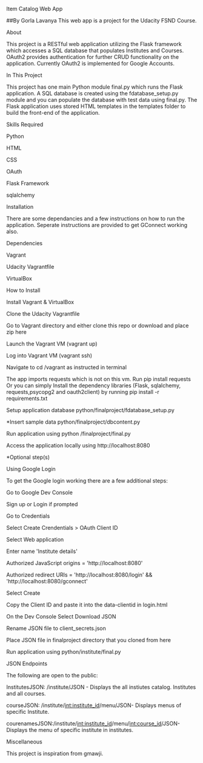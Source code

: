 Item Catalog Web App

##By Gorla Lavanya This web app is a project for the Udacity FSND Course.

About

This project is a RESTful web application utilizing the Flask framework which accesses a SQL database that populates Institutes and Courses. OAuth2 provides authentication for further CRUD functionality on the application. Currently OAuth2 is implemented for Google Accounts.

In This Project

This project has one main Python module final.py which runs the Flask application. A SQL database is created using the fdatabase_setup.py module and you can populate the database with test data using final.py. The Flask application uses stored HTML templates in the templates folder to build the front-end of the application.


Skills Required

Python

HTML

CSS

OAuth

Flask Framework

sqlalchemy



Installation

There are some dependancies and a few instructions on how to run the application. Seperate instructions are provided to get GConnect working also.


Dependencies

Vagrant

Udacity Vagrantfile

VirtualBox



How to Install

Install Vagrant & VirtualBox

Clone the Udacity Vagrantfile

Go to Vagrant directory and either clone this repo or download and place zip here

Launch the Vagrant VM (vagrant up)

Log into Vagrant VM (vagrant ssh)

Navigate to cd /vagrant as instructed in terminal

The app imports requests which is not on this vm. Run pip install requests
Or you can simply Install the dependency libraries (Flask, sqlalchemy, requests,psycopg2 and oauth2client) by running pip install -r requirements.txt

Setup application database python/finalproject/fdatabase_setup.py

*Insert sample data python/finalproject/dbcontent.py

Run application using python /finalproject/final.py

Access the application locally using http://localhost:8080

*Optional step(s)

Using Google Login

To get the Google login working there are a few additional steps:

Go to Google Dev Console

Sign up or Login if prompted

Go to Credentials

Select Create Crendentials > OAuth Client ID

Select Web application

Enter name 'Institute details'

Authorized JavaScript origins = 'http://localhost:8080'

Authorized redirect URIs = 'http://localhost:8080/login' && 'http://localhost:8080/gconnect'

Select Create

Copy the Client ID and paste it into the data-clientid in login.html

On the Dev Console Select Download JSON

Rename JSON file to client_secrets.json

Place JSON file in finalproject directory that you cloned from here

Run application using python/institute/final.py

JSON Endpoints


The following are open to the public:

InstitutesJSON: /institute/JSON - Displays the all instiutes catalog. Institutes and all courses.

courseJSON: /institute/<int:institute_id>/menu/JSON- Displays menus of specific Institute. 

courenamesJSON:/institute/<int:institute_id>/menu/<int:course_id>/JSON- Displays the menu of specific institute in institutes.



Miscellaneous

This project is inspiration from gmawji.
